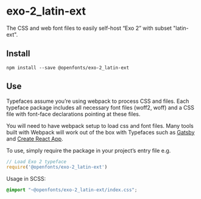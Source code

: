
# exo-2_latin-ext

The CSS and web font files to easily self-host “Exo 2” with subset "latin-ext".

## Install

`npm install --save @openfonts/exo-2_latin-ext`

## Use

Typefaces assume you’re using webpack to process CSS and files. Each typeface
package includes all necessary font files (woff2, woff) and a CSS file with
font-face declarations pointing at these files.

You will need to have webpack setup to load css and font files. Many tools built
with Webpack will work out of the box with Typefaces such as [Gatsby](https://github.com/gatsbyjs/gatsby)
and [Create React App](https://github.com/facebookincubator/create-react-app).

To use, simply require the package in your project’s entry file e.g.

```javascript
// Load Exo 2 typeface
require('@openfonts/exo-2_latin-ext')
```

Usage in SCSS:
```scss
@import "~@openfonts/exo-2_latin-ext/index.css";
```
